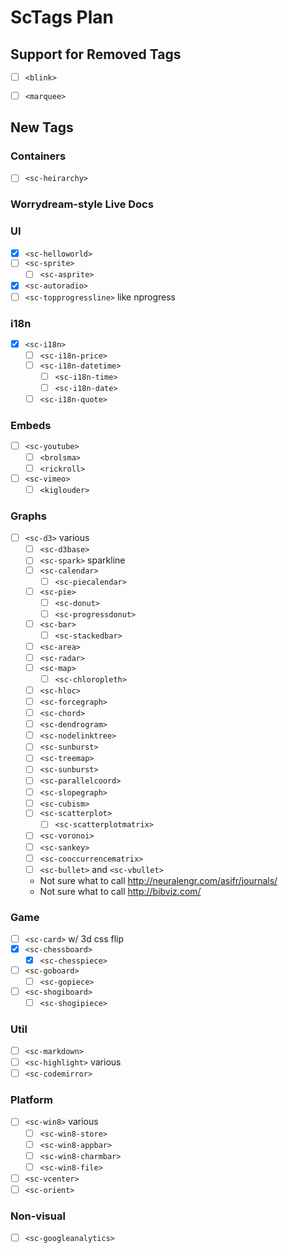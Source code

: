 # ScTags Plan

## Support for Removed Tags
 - [ ] `<blink>`
 - [ ] `<marquee>`



## New Tags

### Containers
- [ ] `<sc-heirarchy>`

### Worrydream-style Live Docs

### UI
- [x] `<sc-helloworld>`
 - [ ] `<sc-sprite>`
   - [ ] `<sc-asprite>`
 - [x] `<sc-autoradio>`
 - [ ] `<sc-topprogressline>` like nprogress

### i18n
 - [x] `<sc-i18n>`
   - [ ] `<sc-i18n-price>`
   - [ ] `<sc-i18n-datetime>`
     - [ ] `<sc-i18n-time>`
     - [ ] `<sc-i18n-date>`
   - [ ] `<sc-i18n-quote>`

### Embeds
 - [ ] `<sc-youtube>`
   - [ ] `<brolsma>`
   - [ ] `<rickroll>`
 - [ ] `<sc-vimeo>`
   - [ ] `<kiglouder>`

### Graphs
 - [ ] `<sc-d3>` various
   - [ ] `<sc-d3base>`
   - [ ] `<sc-spark>` sparkline
   - [ ] `<sc-calendar>`
     - [ ] `<sc-piecalendar>`
   - [ ] `<sc-pie>`
     - [ ] `<sc-donut>`
     - [ ] `<sc-progressdonut>`
   - [ ] `<sc-bar>`
     - [ ] `<sc-stackedbar>`
   - [ ] `<sc-area>`
   - [ ] `<sc-radar>`
   - [ ] `<sc-map>`
     - [ ] `<sc-chloropleth>`
   - [ ] `<sc-hloc>`
   - [ ] `<sc-forcegraph>`
   - [ ] `<sc-chord>`
   - [ ] `<sc-dendrogram>`
   - [ ] `<sc-nodelinktree>`
   - [ ] `<sc-sunburst>`
   - [ ] `<sc-treemap>`
   - [ ] `<sc-sunburst>`
   - [ ] `<sc-parallelcoord>`
   - [ ] `<sc-slopegraph>`
   - [ ] `<sc-cubism>`
   - [ ] `<sc-scatterplot>`
     - [ ] `<sc-scatterplotmatrix>`
   - [ ] `<sc-voronoi>`
   - [ ] `<sc-sankey>`
   - [ ] `<sc-cooccurrencematrix>`
   - [ ] `<sc-bullet>` and `<sc-vbullet>`
   * Not sure what to call http://neuralengr.com/asifr/journals/
   * Not sure what to call http://bibviz.com/

### Game
 - [ ] `<sc-card>` w/ 3d css flip
 - [x] `<sc-chessboard>`
   - [x] `<sc-chesspiece>`
 - [ ] `<sc-goboard>`
   - [ ] `<sc-gopiece>`
 - [ ] `<sc-shogiboard>`
   - [ ] `<sc-shogipiece>`

### Util
 - [ ] `<sc-markdown>`
 - [ ] `<sc-highlight>` various
 - [ ] `<sc-codemirror>`

### Platform
 - [ ] `<sc-win8>` various
   - [ ] `<sc-win8-store>`
   - [ ] `<sc-win8-appbar>`
   - [ ] `<sc-win8-charmbar>`
   - [ ] `<sc-win8-file>`
 - [ ] `<sc-vcenter>`
 - [ ] `<sc-orient>`

### Non-visual
 - [ ] `<sc-googleanalytics>`
